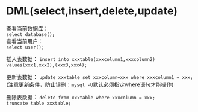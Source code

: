 # DML(select,insert,delete,update)

查看当前数据库：<br>
`select database();`<br>
查看当前用户：<br>
`select user();`<br>

插入表数据：
`insert into xxxtable(xxxcolumn1,xxxcolumn2) values(xxx1,xxx2),(xxx3,xxx4);`

更新表数据：
`update xxxtable set xxxcolumn=xxx where xxxcolumn1 = xxx;`(注意更新条件，防止误删：`mysql -U`默认必须指定where语句才能操作)

删除表数据：
`delete from xxxtable where xxxcolumn = xxx;`<br>
`truncate table xxxtable;`<br>
